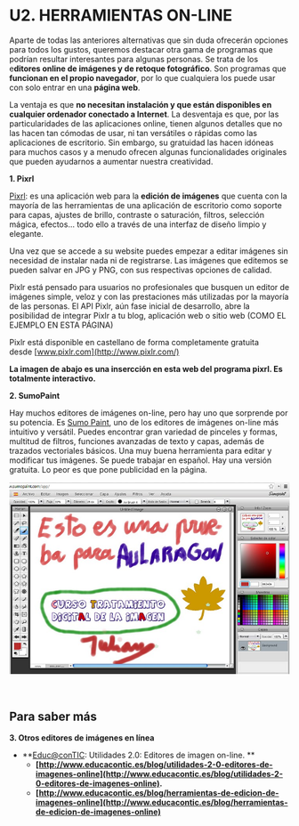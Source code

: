 # U2. HERRAMIENTAS ON-LINE

Aparte de todas las anteriores alternativas que sin duda ofrecerán opciones para todos los gustos, queremos destacar otra gama de programas que podrían resultar interesantes para algunas personas. Se trata de los e**ditores online de imágenes y de retoque fotográfico**. Son programas que **funcionan en el propio navegador**, por lo que cualquiera los puede usar con solo entrar en una **página web**.

La ventaja es que **no necesitan instalación y que están disponibles en cualquier ordenador conectado a Internet**. La desventaja es que, por las particularidades de las aplicaciones online, tienen algunos detalles que no las hacen tan cómodas de usar, ni tan versátiles o rápidas como las aplicaciones de escritorio. Sin embargo, su gratuidad las hacen idóneas para muchos casos y a menudo ofrecen algunas funcionalidades originales que pueden ayudarnos a aumentar nuestra creatividad.

**1\. Pixrl**

[Pixrl](http://pixlr.com/): es una aplicación web para la **edición de imágenes** que cuenta con la mayoría de las herramientas de una aplicación de escritorio como soporte para capas, ajustes de brillo, contraste o saturación, filtros, selección mágica, efectos... todo ello a través de una interfaz de diseño limpio y elegante.   
  
Una vez que se accede a su website puedes empezar a editar imágenes sin necesidad de instalar nada ni de registrarse. Las imágenes que editemos se pueden salvar en JPG y PNG, con sus respectivas opciones de calidad.  
  
Pixlr está pensado para usuarios no profesionales que busquen un editor de imágenes simple, veloz y con las prestaciones más utilizadas por la mayoría de las personas. El API Pixlr, aún fase inicial de desarrollo, abre la posibilidad de integrar Pixlr a tu blog, aplicación web o sitio web (COMO EL EJEMPLO EN ESTA PÁGINA)  
  
Pixlr está disponible en castellano de forma completamente gratuita desde [www.pixlr.com](http://www.pixlr.com/)

**La imagen de abajo es una insercción en esta web del programa pixrl. Es totalmente interactivo.**

**2\. SumoPaint**

Hay muchos editores de imágenes on-line, pero hay uno que sorprende por su potencia. Es [Sumo Paint](http://www.sumopaint.com/), uno de los editores de imágenes on-line más intuitivo y versátil. Puedes encontrar gran variedad de pinceles y formas, multitud de filtros, funciones avanzadas de texto y capas, además de trazados vectoriales básicos. Una muy buena herramienta para editar y modificar tus imágenes. Se puede trabajar en español. Hay una versión gratuita. Lo peor es que pone publicidad en la página.


![Imagen 3: Captura de pantalla propia.](img/sumo.jpg)


 

## Para saber más

**3\. Otros editores de imágenes en línea**

*   **[Educ@conTIC](http://www.educacontic.es/): Utilidades 2.0: Editores de imagen on-line. **
    *   **[http://www.educacontic.es/blog/utilidades-2-0-editores-de-imagenes-online](http://www.educacontic.es/blog/utilidades-2-0-editores-de-imagenes-online).**
    *   **[http://www.educacontic.es/blog/herramientas-de-edicion-de-imagenes-online](http://www.educacontic.es/blog/herramientas-de-edicion-de-imagenes-online)**

